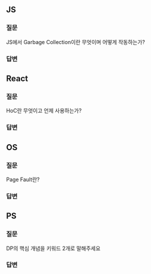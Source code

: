 ## JS

### 질문
JS에서 Garbage Collection이란 무엇이며 어떻게 작동하는가?

### 답변


## React

### 질문
HoC란 무엇이고 언제 사용하는가?

### 답변


## OS

### 질문
Page Fault란?

### 답변


## PS

### 질문
DP의 핵심 개념을 키워드 2개로 말해주세요

### 답변

